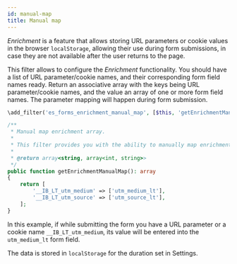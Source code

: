 ```yaml
---
id: manual-map
title: Manual map
---
```


_Enrichment_ is a feature that allows storing URL parameters or cookie values in the browser `localStorage`, allowing their use during form submissions, in case they are not available after the user returns to the page.

This filter allows to configure the _Enrichment_ functionality. You should have a list of URL parameter/cookie names, and their corresponding form field names ready. Return an associative array with the keys being URL parameter/cookie names, and the value an array of one or more form field names. The parameter mapping will happen during form submission.

```php
\add_filter('es_forms_enrichment_manual_map', [$this, 'getEnrichmentManualMap']);

/**
 * Manual map enrichment array.
 *
 * This filter provides you with the ability to manually map enrichment array combined with settings data.
 *
 * @return array<string, array<int, string>>
 */
public function getEnrichmentManualMap(): array
{
	return [
		'__IB_LT_utm_medium' => ['utm_medium_lt'],
		'__IB_LT_utm_source' => ['utm_source_lt'],
	];
}
```

In this example, if while submitting the form you have a URL parameter or a cookie name `__IB_LT_utm_medium`, its value will be entered into the `utm_medium_lt` form field.

The data is stored in `localStorage` for the duration set in Settings.
